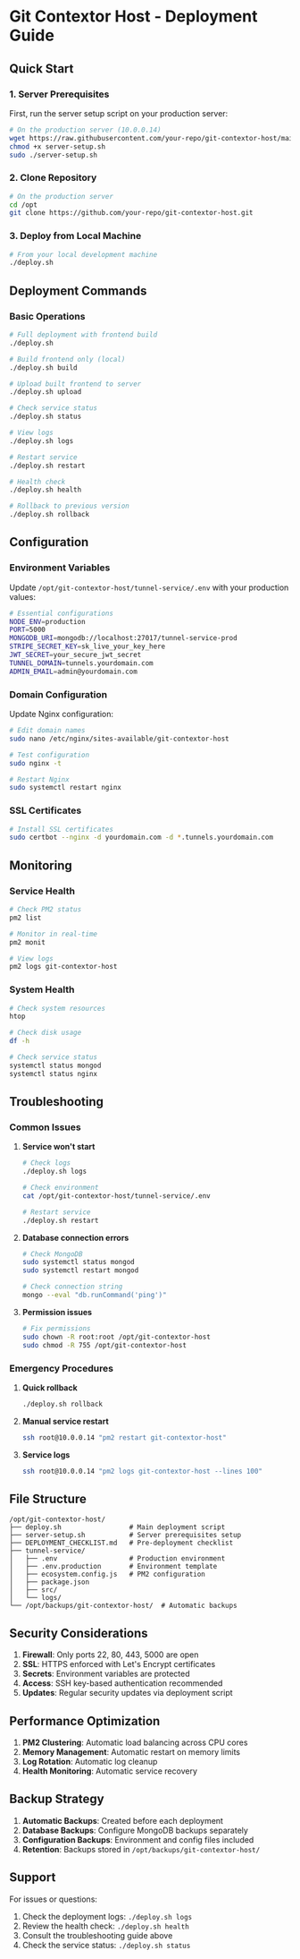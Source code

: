 # Git Contextor Host - Deployment Guide

## Quick Start

### 1. Server Prerequisites
First, run the server setup script on your production server:

```bash
# On the production server (10.0.0.14)
wget https://raw.githubusercontent.com/your-repo/git-contextor-host/main/server-setup.sh
chmod +x server-setup.sh
sudo ./server-setup.sh
```

### 2. Clone Repository
```bash
# On the production server
cd /opt
git clone https://github.com/your-repo/git-contextor-host.git
```

### 3. Deploy from Local Machine
```bash
# From your local development machine
./deploy.sh
```

## Deployment Commands

### Basic Operations
```bash
# Full deployment with frontend build
./deploy.sh

# Build frontend only (local)
./deploy.sh build

# Upload built frontend to server
./deploy.sh upload

# Check service status
./deploy.sh status

# View logs
./deploy.sh logs

# Restart service
./deploy.sh restart

# Health check
./deploy.sh health

# Rollback to previous version
./deploy.sh rollback
```

## Configuration

### Environment Variables
Update `/opt/git-contextor-host/tunnel-service/.env` with your production values:

```bash
# Essential configurations
NODE_ENV=production
PORT=5000
MONGODB_URI=mongodb://localhost:27017/tunnel-service-prod
STRIPE_SECRET_KEY=sk_live_your_key_here
JWT_SECRET=your_secure_jwt_secret
TUNNEL_DOMAIN=tunnels.yourdomain.com
ADMIN_EMAIL=admin@yourdomain.com
```

### Domain Configuration
Update Nginx configuration:
```bash
# Edit domain names
sudo nano /etc/nginx/sites-available/git-contextor-host

# Test configuration
sudo nginx -t

# Restart Nginx
sudo systemctl restart nginx
```

### SSL Certificates
```bash
# Install SSL certificates
sudo certbot --nginx -d yourdomain.com -d *.tunnels.yourdomain.com
```

## Monitoring

### Service Health
```bash
# Check PM2 status
pm2 list

# Monitor in real-time
pm2 monit

# View logs
pm2 logs git-contextor-host
```

### System Health
```bash
# Check system resources
htop

# Check disk usage
df -h

# Check service status
systemctl status mongod
systemctl status nginx
```

## Troubleshooting

### Common Issues

1. **Service won't start**
   ```bash
   # Check logs
   ./deploy.sh logs
   
   # Check environment
   cat /opt/git-contextor-host/tunnel-service/.env
   
   # Restart service
   ./deploy.sh restart
   ```

2. **Database connection errors**
   ```bash
   # Check MongoDB
   sudo systemctl status mongod
   sudo systemctl restart mongod
   
   # Check connection string
   mongo --eval "db.runCommand('ping')"
   ```

3. **Permission issues**
   ```bash
   # Fix permissions
   sudo chown -R root:root /opt/git-contextor-host
   sudo chmod -R 755 /opt/git-contextor-host
   ```

### Emergency Procedures

1. **Quick rollback**
   ```bash
   ./deploy.sh rollback
   ```

2. **Manual service restart**
   ```bash
   ssh root@10.0.0.14 "pm2 restart git-contextor-host"
   ```

3. **Service logs**
   ```bash
   ssh root@10.0.0.14 "pm2 logs git-contextor-host --lines 100"
   ```

## File Structure

```
/opt/git-contextor-host/
├── deploy.sh                 # Main deployment script
├── server-setup.sh           # Server prerequisites setup
├── DEPLOYMENT_CHECKLIST.md   # Pre-deployment checklist
├── tunnel-service/
│   ├── .env                  # Production environment
│   ├── .env.production       # Environment template
│   ├── ecosystem.config.js   # PM2 configuration
│   ├── package.json
│   ├── src/
│   └── logs/
└── /opt/backups/git-contextor-host/  # Automatic backups
```

## Security Considerations

1. **Firewall**: Only ports 22, 80, 443, 5000 are open
2. **SSL**: HTTPS enforced with Let's Encrypt certificates
3. **Secrets**: Environment variables are protected
4. **Access**: SSH key-based authentication recommended
5. **Updates**: Regular security updates via deployment script

## Performance Optimization

1. **PM2 Clustering**: Automatic load balancing across CPU cores
2. **Memory Management**: Automatic restart on memory limits
3. **Log Rotation**: Automatic log cleanup
4. **Health Monitoring**: Automatic service recovery

## Backup Strategy

1. **Automatic Backups**: Created before each deployment
2. **Database Backups**: Configure MongoDB backups separately
3. **Configuration Backups**: Environment and config files included
4. **Retention**: Backups stored in `/opt/backups/git-contextor-host/`

## Support

For issues or questions:
1. Check the deployment logs: `./deploy.sh logs`
2. Review the health check: `./deploy.sh health`
3. Consult the troubleshooting guide above
4. Check the service status: `./deploy.sh status`
